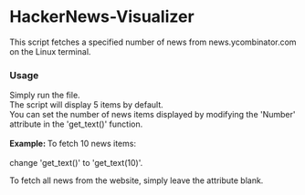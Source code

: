 # HackerNews-Visualizer
This script fetches a specified number of news from news.ycombinator.com on the Linux terminal.

<h3> <b>Usage</b> </h3>
Simply run the file. <br>
The script will display 5 items by default. <br>
You can set the number of news items displayed by modifying the 'Number' attribute in the 'get_text()' function.
<br></br>
<b> Example: </b>
To fetch 10 news items: <br></br>
change 'get_text()' to 'get_text(10)'. <br>

To fetch all news from the website, simply leave the attribute blank.
